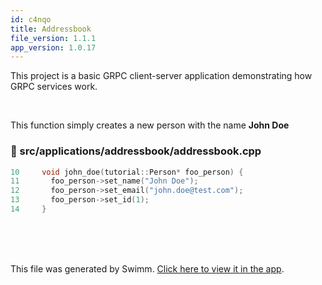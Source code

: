 ```yaml
---
id: c4nqo
title: Addressbook
file_version: 1.1.1
app_version: 1.0.17
---
```


This project is a basic GRPC client-server application demonstrating how GRPC services work.

<br/>

This function simply creates a new person with the name **John Doe**
<!-- NOTE-swimm-snippet: the lines below link your snippet to Swimm -->
### 📄 src/applications/addressbook/addressbook.cpp
```c++
10     void john_doe(tutorial::Person* foo_person) {
11       foo_person->set_name("John Doe");
12       foo_person->set_email("john.doe@test.com");
13       foo_person->set_id(1);
14     }
```

<br/>

<br/>

<br/>

This file was generated by Swimm. [Click here to view it in the app](https://app.swimm.io/repos/Z2l0aHViJTNBJTNBQ1BQVGVzdCUzQSUzQUFTdGVmYW45Mw==/docs/c4nqo).
